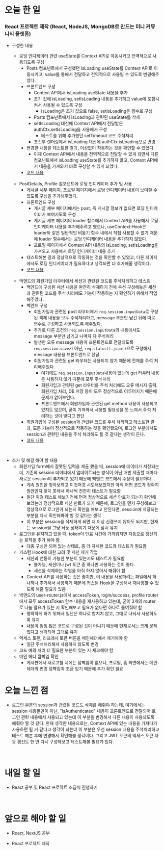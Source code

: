 # 오늘 한 일

### React 프로젝트 제작 (React, NodeJS, MongoDB로 만드는 미니 커뮤니티 플랫폼)

- 구성한 내용

  - 로딩 인디케이터 관련 useState를 Context API로 이동시키고 전역적으로 사용되도록 구성
    - Posts 컴포넌트에서 구성했던 isLoading useState를 Context API로 이동시키고, value를 통해서 전달하고 전역적으로 사용될 수 있도록 변경해주었다.
    - 프론트엔드 구성
      - Context API에서 isLoading useState 내용을 추가
      - 초기 값에 isLoading, setIsLoading 내용을 추가하고 value에 포함시켜서 사용될 수 있도록 구성
        - isLoading은 초기 값으로 false, setIsLoading은 함수로 구성
      - Posts 컴포넌트에서 isLoading과 관련된 useState를 삭제
      - setIsLoading 대신에 Context API에서 전달받은 authCtx.setIsLoading을 사용해서 구성
        - 테스트를 위해 추가했던 setTimeout 코드 주석처리
      - 조건부 렌더링에서 isLoading 대신에 authCtx.isLoading으로 변경
    - 변경한 내용을 테스트한 결과, 이상없이 작동하는 것을 확인할 수 있었다.
      - 이제 Context API에서 내용을 전역적으로 전달할 수 있게 되면서 다른 컴포넌트에서 isLoading useState를 추가하지 않고, Context API에서 내용을 가져와서 바로 구성할 수 있게 되었다.
    - [코드 내용](https://github.com/jeongsangtae/mini-community-platform/commit/a735c735498849b9734b4caa5280ced246fe266e)

  <br />

  - PostDetails, Profile 컴포넌트에 로딩 인디케이터 추가 및 사용
    - 게시글 세부 페이지, 프로필 페이지에서 로딩 인디케이터 내용이 보여질 수 있도록 구성을 추가해주었다.
    - 프론트엔드 구성
      - 게시글 세부 페이지에서는 post, 즉 게시글 정보가 없으면 로딩 인디케이터가 보여지도록 구성
      - 게시글 세부 페이지의 loader 함수에서 Context API를 사용해서 로딩 인디케이터 내용을 추가해주려고 했으나, useContext Hook은 loader와 같은 일반적인 비동기 함수 내에서 직접 사용할 수 없기 때문에 loader 함수에서는 로딩 인디케이터 내용을 추가하지 않았다.
      - 프로필 페이지에서 Context API 내용의 isLoading, setIsLoading을 가져오고 사용해서 로딩 인디케이터 내용 추가
    - 테스트해본 결과 정상적으로 작동하는 것을 확인할 수 있었고, 다른 페이지에서도 로딩 인디케이터가 필요하다고 생각되면 더 추가해줄 생각이다.
    - [코드 내용](https://github.com/jeongsangtae/mini-community-platform/commit/8f7c1692c097960dc5bed62d711998a84215bb93)

  <br />

  - 백엔드의 회원가입 라우터에서 세션과 관련된 코드를 주석처리하고 테스트
    - 백엔드에 구성된 세션 내용을 완전히 삭제하기 전에 우선 구성해놓은 세션과 관련된 코드를 주석 처리해도 기능이 작동하는 지 확인하기 위해서 작업해주었다.
    - 벡엔드 구성
      - 회원가입과 관련된 post 라우터에서 `req.session.inputData`로 구성된 객체 내용을 모두 주석처리하고, message 부분만 남긴 뒤에 따로 변수로 구성하고 사용되도록 해주었다.
      - 추가로 다른 조건의 `req.session.inputData`의 내용에서도 message 부분만 남기고 나머지 다 주석처리
      - 발생한 오류 message 내용이 프론트엔드로 전달되도록 `req.session.save`가 아닌, `req.status().json()`으로 구성해서 message 내용을 프론트엔드로 전달
      - 회원가입과 관련된 get 라우터는 사용되지 않기 때문에 전체를 주석 처리해주었다.
        - 여기에도 `req.session.inputData`내용이 있는데 get 라우터 내용은 사용하지 않기 때문에 모두 주석처리
        - 회원가입과 관련된 get 라우터를 주석 처리해도 오류 메시지 출력, 회원가입 처리, DB 저장 등이 모두 정상적으로 이루어지기 때문에 문제가 없어보인다.
        - 프론트엔드에서 회원가입과 관련된 get method 내용이 사용되고 있지도 않으며, 굳이 가져와서 사용할 필요성을 못 느껴서 주석 처리하는 것이 맞다고 판단
    - 회원가입에 구성된 session과 관련된 코드를 주석 처리하고 테스트한 결과, 모든 기능이 정상적으로 작동하는 것을 확인했으며, 로그인 부분에서도 session과 관련된 내용을 주석 처리해도 될 것 같다는 생각이 든다.
    - [코드 내용](https://github.com/jeongsangtae/mini-community-platform/commit/fc52217f2084021602dd4f2fed1f2ac4f5780218)

<br />

- 추가 및 해결 해야 할 내용
  - 회원가입 form에서 잘못된 입력을 제출 했을 때, session에 데이터가 저장되는데, 기존의 session 데이터에서 업데이트되는 방식이 아닌 매번 제출할 때마다 새로운 session이 추가되고 있기 때문에 백엔드 코드에서 수정이 필요하다.
    - 계속 원인을 찾아보려고 이것저것 시도해보았지만 아직 어떤 코드가 정확히 원인인지 찾지 못해서 하나씩 천천히 테스트가 필요함
    - 일단 이걸 테스트 해보기전에 먼저 정상적으로 세션 만료가 되는지 확인해보았는데 정상적으로 세션 만료가 되기 때문에, 로그인을 먼저 구성해보고 정상적으로 로그인이 되는지 확인을 해보고 안된다면, session에 저장되는 부분을 다시 확인해봐야 할 것 같다는 생각
    - 이 부분은 session을 삭제하게 되면 더 이상 신경쓰지 않아도 되지만, 현재는 session을 그냥 놔둔 상태이기 때문에 잠시 유지
  - 로그인을 유지하고 있을 때, token이 만료 시간에 가까워지면 자동으로 갱신되는 로직을 추가 해야 함
    - 대충 구성만 되어 있는 상태로, 좀 더 자세한 코드와 테스트가 필요함
  - 커스텀 Hook에 대한 고려 및 세션 제거 작업
    - 세션과 연동이 가능한 부분이 있는지도 테스트가 필요함
      - 불가능, 세션이나 jwt 토큰 중 하나만 사용하는 것이 좋다.
      - 세션을 삭제하는 작업을 아직 하지 않아서 해줘야 함
    - Context API를 사용하는 것은 좋지만, 이 내용을 사용하려는 파일에서 하나하나 추가해서 사용하기 때문에 커스텀 Hook을 구성해서 재사용할 수 있도록 해줄 필요가 있음
  - 백엔드의 user-router.js에서 accessToken, login/success, profile router에서 모두 accessToken 함수 내용을 재사용하고 있는데, 굳이 3개의 router로 나눌 필요가 있는 지 확인해보고 필요가 없다면 하나로 줄여줘야 함
    - 명확하게 하기 위해서 일단은 하나로 합치지 않고, 그대로 나눠서 사용하도록 유지
    - 내용이 엄청 많은 코드로 구성된 것이 아니기 때문에 현재로서는 크게 문제 없다고 생각되어 그대로 유지
  - 액세스 토큰, 리프레시 토큰 버튼을 메인헤더에서 제거해야 함
    - 일단 주석처리해서 사용하지 않도록 변경
  - 코드 예외 처리 더 필요한 부분이 있는 지 체크해야 함
  - 메인 헤더 깜빡임 확인
    - 게시판에서 새로고침 시에는 깜빡임이 없으나, 프로필, 홈 화면에서는 메인헤더의 변경 깜빡임이 조금 있기 때문에 추가 확인 필요

# 오늘 느낀 점

- 로그인 부분의 session과 관련된 코드도 삭제를 해줘야 하는데, 여기에서는 session 내용뿐만이 아닌, "isAuthenticated" 내용이 프론트엔드로 전달되어 로그인 관련 내용에서 사용되고 있는데 이 부분을 변경해서 다른 내용이 사용되도록 해줘야 할 것 같다. 현재 생각한 내용으로는, Context API에 있는 내용을 가져다가 사용하면 될 거 같다고 생각이 되는데 이 부분은 우선 session 내용을 주석처리하고 테스트 해본 후에 변경해서 확인해볼 생각이다. 그리고 JWT 토큰의 액세스 토큰 자동 갱신도 한 번 다시 구성해보고 테스트해볼 필요가 있다.

<br />

# 내일 할 일

- React 공부 및 React 프로젝트 조금씩 진행하기

<br />

# 앞으로 해야 할 일

- React, NextJS 공부

- React 프로젝트 제작
